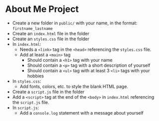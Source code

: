 # About Me Project

- Create a new folder in `public/` with your name, in the format: `firstname_lastname`
- Create an `index.html` file in the folder
- Create an `styles.css` file in the folder
- In `index.html`:
  - Needs a `<link>` tag in the `<head>` referencing the `styles.css` file.
  - Add at least a `<main>` tag
    - Should contain a `<h1>` tag with your name
    - Should contain a `<p>` tag with a short description of yourself
    - Should contain a `<ul>` tag with at least 3 `<li>` tags with your hobbies
- In `styles.css`:
  - Add fonts, colors, etc. to style the blank HTML page.
- Create a `script.js` file in the folder
- Add a `<script>` tag at the end of the `<body>` in `index.html` referencing the `script.js` file.
- In `script.js`:
  - Add a `console.log` statement with a message about yourself
